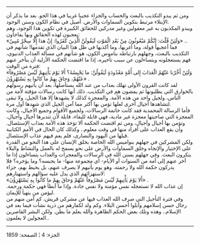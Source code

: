 ------------------------------------------------------------------------

ومن ثم يبدو التكذيب بالبعث والحساب والجزاء عجيبا غريبا في هذا الجو. بعد
ما يذكر أن الإبتلاء مرتبط بتكوين السماوات والأرض. أصيل في نظام الكون
وسنن الوجود.  
ويبدو المكذبون به غير معقولين وغير مدركين للحقائق الكبيرة في تكوين هذا
الوجود، وهم يعجبون لهذه الحقائق وبها يفاجأون:  
«وَلَئِنْ قُلْتَ: إِنَّكُمْ مَبْعُوثُونَ مِنْ بَعْدِ الْمَوْتِ لَيَقُولَنَّ الَّذِينَ كَفَرُوا: إِنْ هذا إِلَّا سِحْرٌ
مُبِينٌ» ..  
فما أعجبها قولة، وما أغربها، وما أكذبها في ظل هذا البيان الذي تقدمها!
شأنهم في التكذيب بالبعث، وجهلهم بارتباطه بناموس الكون، هو شأنهم في مسألة
العذاب الدنيوي، فهم يستعجلونه ويتساءلون عن سبب تأخيره، إذا ما اقتضت
الحكمة الأزلية أن يتأخر عنهم فترة من الوقت:  
«وَلَئِنْ أَخَّرْنا عَنْهُمُ الْعَذابَ إِلى أُمَّةٍ مَعْدُودَةٍ لَيَقُولُنَّ: ما يَحْبِسُهُ؟ أَلا يَوْمَ يَأْتِيهِمْ
لَيْسَ مَصْرُوفاً عَنْهُمْ، وَحاقَ بِهِمْ ما كانُوا بِهِ يَسْتَهْزِؤُنَ» .  
لقد كانت القرون الأولى تهلك بعذاب من عند الله يستأصلها، بعد أن يأتيهم
رسولهم بالخوارق التي يطلبونها ثم يمضون هم في التكذيب. ذلك أنها كانت
رسالات مؤقتة لأمة من الناس، ولجيل واحد من هذه الأمة. والمعجزة كذلك لا
يشهدها إلا هذا الجيل، ولا تبقى لتشاهدها أجيال أخرى لعلها تؤمن بها أكثر
مما آمن الجيل الذي شهدها أول مرة.  
فأما الرسالة المحمدية فقد كانت خاتمة الرسالات، ولجميع الأقوام وجميع
الأجيال، وكانت المعجزة التي صاحبتها معجزة غير مادية، فهي قابلة للبقاء،
قابلة لأن تتدبرها أجيال وأجيال، وتؤمن بها أجيال وأجيال، ومن ثم اقتضت
الحكمة ألا تؤخذ هذه الأمة بعذاب الإستئصال. وأن يقع العذاب على أفراد منها
في وقت معلوم.. وكذلك كان الحال في الأمم الكتابية قبلها من اليهود
والنصارى، فلم يعم فيهم عذاب الإستئصال.  
ولكن المشركين في جهلهم بنواميس الله الخاصة بخلق الإنسان على هذا النحو من
القدرة على الإختيار والإتجاه وخلق السماوات والأرض على نحو يسمح له بالعمل
والنشاط والبلاء ينكرون البعث. وفي جهلهم بسنن الله في الرسالات والمعجزات
والعذاب يتساءلون إذا ما أخر عنهم إلى أمة من السنوات أو الأيام- أي مجموعة
منها- ما يحبسه؟ وما يؤخره؟ فلا يدركون حكمة الله ولا رحمته. وهو يوم
يأتيهم لا يصرف عنهم، بل يحيط بهم، جزاء لاستهزائهم الذي يدل عليه سؤالهم
واستهتارهم:  
«أَلا يَوْمَ يَأْتِيهِمْ لَيْسَ مَصْرُوفاً عَنْهُمْ وَحاقَ بِهِمْ ما كانُوا بِهِ يَسْتَهْزِؤُنَ» .  
إن عذاب الله لا تستعجله نفس مؤمنة ولا نفس جادة. وإذا ما أبطأ فهي حكمة
ورحمة. ليؤمن من يتهيأ للإيمان.  
وفي فترة التأجيل التي صرف الله العذاب فيها عن مشركي قريش، كم آمن منهم من
رجال حسن إسلامهم وأبلوا أحسن البلاء. وكم ولد لكفارهم من ذرية نشأت فيما
بعد في الإسلام.. وهذه وتلك بعض الحكم الظاهرة والله يعلم ما بطن. ولكن
البشر القاصرين العجولين لا يعلمون..

------------------------------------------------------------------------

الجزء: 4 ¦ الصفحة: 1859
